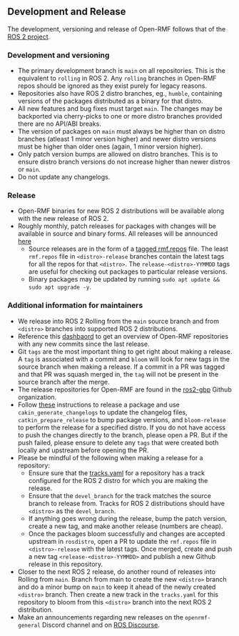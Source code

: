 ## Development and Release

The development, versioning and release of Open-RMF follows that of the [ROS 2 project](https://docs.ros.org/en/rolling/).

### Development and versioning
* The primary development branch is `main` on all repositories. This is the equivalent to `rolling` in ROS 2. Any `rolling` branches in Open-RMF repos should be ignored as they exist purely for legacy reasons.
* Repositories also have ROS 2 distro branches, eg., `humble`, containing versions of the packages distributed as a binary for that distro.
* All new features and bug fixes must target `main`. The changes may be backported  via cherry-picks to one or more distro branches provided there are no API/ABI breaks.
* The version of packages on `main` must always be higher than on distro branches (atleast 1 minor version higher) and newer distro versions must be higher than older ones (again, 1 minor version higher).
* Only patch version bumps are allowed on distro branches. This is to ensure distro branch versions do not increase higher than newer distros or `main`.
* Do not update any changelogs.

### Release
* Open-RMF binaries for new ROS 2 distributions will be available along with the new release of ROS 2.
* Roughly monthly, patch releases for packages with changes will be available in source and binary forms. All releases will be announced [here](https://github.com/open-rmf/rmf/releases)
  * Source releases are in the form of a [tagged rmf.repos](https://github.com/open-rmf/rmf/blob/release-humble-230606/rmf.repos) file. The least `rmf.repos` file in `<distro>-release` branches contain the latest tags for all the repos for that `<distro>`. The `release-<distro>-YYMMDD` tags are useful for checking out packages to particular release versions.
  * Binary packages may be updated by running `sudo apt update && sudo apt upgrade -y`.


### Additional information for maintainers
* We release into ROS 2 Rolling from the `main` source branch and from `<distro>` branches into supported ROS 2 distributions.
* Reference this [dashbaord](https://osrf.github.io/osr_dashboard/?distribution=rmf-rolling) to get an overview of Open-RMF repositories with any new commits since the last release.
* Git `tags` are the most important thing to get right about making a release. A `tag` is associated with a commit and `bloom` will look for new tags in the source branch when making a release. If a commit in a PR was tagged and that PR was squash merged in, the `tag` will not be present in the source branch after the merge.
* The release repositories for Open-RMF are found in the [ros2-gbp](https://github.com/ros2-gbp) Github organization.
* Follow [these](https://docs.ros.org/en/rolling/How-To-Guides/Releasing/Releasing-a-Package.html) instructions to release a package and use `cakin_generate_changelogs` to update the changelog files, `catkin_prepare_release` to bump package versions, and `bloom-release` to perform the release for a specified distro. If you do not have access to push the changes directly to the branch, please open a PR. But if the push failed, please ensure to delete any `tags` that were created both locally and upstream before opening the PR.
* Please be mindful of the following when making a release for a repository:
  * Ensure sure that the [tracks.yaml](https://github.com/ros2-gbp/rmf_task-release/blob/master/tracks.yaml) for a repository has a track configured for the ROS 2 distro for which you are making the release.
  * Ensure that the `devel_branch` for the track matches the source branch to release from. Tracks for ROS 2 distributions should have `<distro>` as the `devel_branch`.
  * If anything goes wrong during the release, bump the patch version, create a new tag, and make another release (numbers are cheap).
  * Once the packages bloom successfully and changes are accepted upstream in `rosdistro`, open a PR to update the `rmf.repos` file in `<distro>-release` with the latest tags. Once merged, create and push a new tag `<release-<distro>-YYMMDD>` and publish a new Github release in this repository.
* Closer to the next ROS 2 release, do another round of releases into Rolling from `main`. Branch from main to create the new `<distro>` branch and do a minor bump on `main` to keep it ahead of the newly created `<distro>` branch. Then create a new track in the `tracks.yaml` for this repository to bloom from this `<distro>` branch into the next ROS 2 distribution.
* Make an announcements regarding new releases on the `openrmf-general` Discord channel and on [ROS Discourse](https://discourse.ros.org/).
